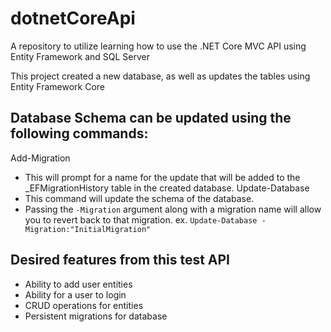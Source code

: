 # dotnetCoreApi
A repository to utilize learning how to use the .NET Core MVC API using Entity Framework and SQL Server

This project created a new database, as well as updates the tables using Entity Framework Core

## Database Schema can be updated using the following commands:
Add-Migration
  - This will prompt for a name for the update that will be added to the \_EFMigrationHistory table in the created database.
Update-Database
  - This command will update the schema of the database.
  - Passing the `-Migration` argument along with a migration name will allow you to revert back to that migration. 
    ex. `Update-Database -Migration:"InitialMigration"`


## Desired features from this test API
- Ability to add user entities
- Ability for a user to login
- CRUD operations for entities
- Persistent migrations for database